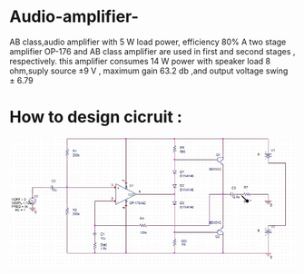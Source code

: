 # Audio-amplifier-
AB class,audio amplifier with 5 W load power, efficiency 80%
A two stage amplifier
OP-176 and  AB class amplifier are used in first and second stages , respectively.
this amplifier consumes 14 W power with speaker load 8 ohm,suply source ±9 V , maximum gain 63.2 db ,and output voltage  swing ± 6.79
# How to design cicruit :
![Alt text](sh1.jpg)
